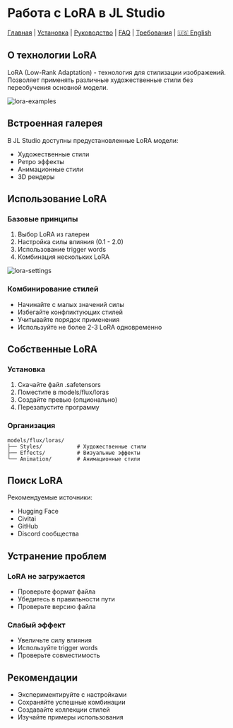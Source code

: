 # Работа с LoRA в JL Studio

[Главная](../README.md) | [Установка](installation.md) | [Руководство](user-guide.md) | [FAQ](faq.md) | [Требования](requirements.md) | [🇺🇸 English](en/lora-guide.md)

## О технологии LoRA

LoRA (Low-Rank Adaptation) - технология для стилизации изображений. Позволяет применять различные художественные стили без переобучения основной модели.

![lora-examples](images/lora-examples.png)

## Встроенная галерея

В JL Studio доступны предустановленные LoRA модели:
- Художественные стили
- Ретро эффекты
- Анимационные стили
- 3D рендеры

## Использование LoRA

### Базовые принципы
1. Выбор LoRA из галереи
2. Настройка силы влияния (0.1 - 2.0)
3. Использование trigger words
4. Комбинация нескольких LoRA

![lora-settings](images/lora-settings.png)

### Комбинирование стилей
- Начинайте с малых значений силы
- Избегайте конфликтующих стилей
- Учитывайте порядок применения
- Используйте не более 2-3 LoRA одновременно

## Собственные LoRA

### Установка
1. Скачайте файл .safetensors
2. Поместите в models/flux/loras
3. Создайте превью (опционально)
4. Перезапустите программу

### Организация
```
models/flux/loras/
├── Styles/           # Художественные стили
├── Effects/          # Визуальные эффекты
└── Animation/        # Анимационные стили
```

## Поиск LoRA

Рекомендуемые источники:
- Hugging Face
- Civitai
- GitHub
- Discord сообщества

## Устранение проблем

### LoRA не загружается
- Проверьте формат файла
- Убедитесь в правильности пути
- Проверьте версию файла

### Слабый эффект
- Увеличьте силу влияния
- Используйте trigger words
- Проверьте совместимость

## Рекомендации

- Экспериментируйте с настройками
- Сохраняйте успешные комбинации
- Создавайте коллекции стилей
- Изучайте примеры использования